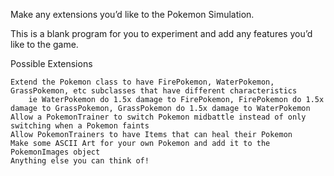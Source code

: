 Make any extensions you’d like to the Pokemon Simulation.

This is a blank program for you to experiment and add any features you’d like to the game.

Possible Extensions

    Extend the Pokemon class to have FirePokemon, WaterPokemon, GrassPokemon, etc subclasses that have different characteristics
        ie WaterPokemon do 1.5x damage to FirePokemon, FirePokemon do 1.5x damage to GrassPokemon, GrassPokemon do 1.5x damage to WaterPokemon
    Allow a PokemonTrainer to switch Pokemon midbattle instead of only switching when a Pokemon faints
    Allow PokemonTrainers to have Items that can heal their Pokemon
    Make some ASCII Art for your own Pokemon and add it to the PokemonImages object
    Anything else you can think of!

